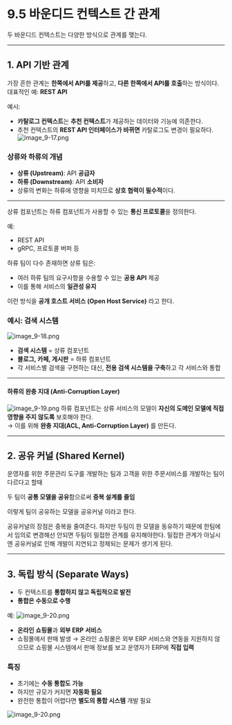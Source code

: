 # 9.5 바운디드 컨텍스트 간 관계

두 바운디드 컨텍스트는 다양한 방식으로 관계를 맺는다.

---

## 1. API 기반 관계

가장 흔한 관계는 **한쪽에서 API를 제공**하고, **다른 한쪽에서 API를 호출**하는 방식이다.  
대표적인 예: **REST API**

예시:  
- **카탈로그 컨텍스트**는 **추천 컨텍스트**가 제공하는 데이터와 기능에 의존한다.
- 추천 컨텍스트의 **REST API 인터페이스가 바뀌면** 카탈로그도 변경이 필요하다.
![image_9-17.png](image%2Fimage_9-17.png)
### 상류와 하류의 개념
- **상류 (Upstream)**: API **공급자**
- **하류 (Downstream)**: API **소비자**
- 상류의 변화는 하류에 영향을 미치므로 **상호 협력이 필수적**이다.

---

상류 컴포넌트는 하류 컴포넌트가 사용할 수 있는 **통신 프로토콜**을 정의한다.

예:
- REST API
- gRPC, 프로토콜 버퍼 등

하류 팀이 다수 존재하면 상류 팀은:
- 여러 하류 팀의 요구사항을 수용할 수 있는 **공용 API** 제공
- 이를 통해 서비스의 **일관성 유지**

이런 방식을 **공개 호스트 서비스 (Open Host Service)** 라고 한다.

### 예시: 검색 시스템
![image_9-18.png](image%2Fimage_9-18.png)
- **검색 시스템** = 상류 컴포넌트
- **블로그, 카페, 게시판** = 하류 컴포넌트
- 각 서비스별 검색을 구현하는 대신, **전용 검색 시스템을 구축**하고 각 서비스와 통합

---

#### 하류의 완충 지대 (Anti-Corruption Layer)
![image_9-19.png](image%2Fimage_9-19.png)
하류 컴포넌트는 상류 서비스의 모델이 **자신의 도메인 모델에 직접 영향을 주지 않도록** 보호해야 한다.  
→ 이를 위해 **완충 지대(ACL, Anti-Corruption Layer)** 를 만든다.

---

## 2. 공유 커널 (Shared Kernel)

운영자를 위한 주문관리 도구를 개발하는 팀과 고객을 위한 주문서비스를 개발하는 팀이 다르다고 할때

두 팀이 **공통 모델을 공유**함으로써 **중복 설계를 줄임**

이렇게 팀이 공유하는 모델을 공유커널 이라고 한다.

공유커널의 장점은 중복을 줄여준다. 하지만 두팀이 한 모델을 동유하기 때문에 한팀에서 임의로 변경해선 안되면 두팀이 밀접한 관계를 유지해야한다. 밀접한 관계가 아닐시엔 공유커널로 인해 개발이 지연되고 정체되는 문제가 생기게 된다.

---

## 3. 독립 방식 (Separate Ways)

- 두 컨텍스트를 **통합하지 않고 독립적으로 발전**
- **통합은 수동으로 수행**

예:
![image_9-20.png](image%2Fimage_9-20.png)

- **온라인 쇼핑몰**과 **외부 ERP 서비스**
- 쇼핑몰에서 판매 발생 → 
온라인 쇼핑몰은 외부 ERP 서비스와 연동을 지원하지 않으므로
쇼핑몰 시스템에서 판매 정보를 보고 운영자가 ERP에 **직접 입력**

### 특징
- 초기에는 **수동 통합도 가능**
- 하지만 규모가 커지면 **자동화 필요**
- 완전한 통합이 어렵다면 **별도의 통합 시스템** 개발 필요

![image_9-20.png](image%2Fimage_9-20.png)